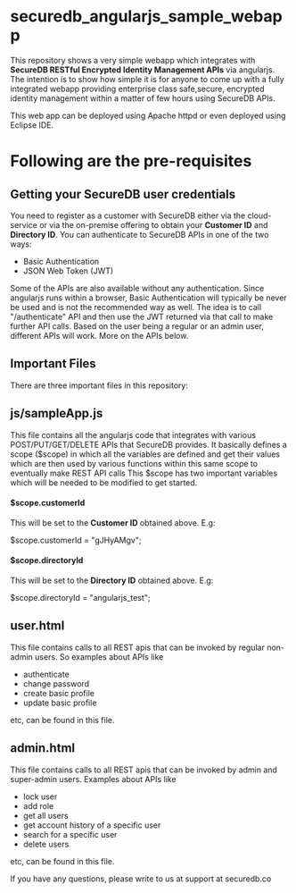 # securedb_angularjs_sample_webapp

This repository shows a very simple webapp which integrates with **SecureDB RESTful Encrypted Identity Management APIs** via angularjs. The intention is to show how simple it is for anyone to come up with a fully integrated webapp providing enterprise class safe,secure, encrypted identity management within a matter of few hours using SecureDB APIs.

This web app can be deployed using Apache httpd or even deployed using Eclipse IDE.

# Following are the pre-requisites

## Getting your SecureDB user credentials
You need to register as a customer with SecureDB either via the cloud-service or via the on-premise offering to obtain your **Customer ID** and **Directory ID**. You can authenticate to SecureDB APIs in one of the two ways:

* Basic Authentication
* JSON Web Token (JWT)

Some of the APIs are also available without any authentication. Since angularjs runs within a browser, Basic Authentication will typically be never be used and is not the recommended way as well. The idea is to call "/authenticate" API and then use the JWT returned via that call to make further API calls. Based on the user being a regular or an admin user, different APIs will work. More on the APIs below.

## Important Files

There are three important files in this repository:

## js/sampleApp.js

This file contains all the angularjs code that integrates with various POST/PUT/GET/DELETE APIs that SecureDB provides. It basically defines a scope ($scope) in which all the variables are defined and get their values which are then used by various functions within this same scope to eventually make REST API calls
This $scope has two important variables which will be needed to be modified to get started.

#### $scope.customerId 

This will be set to the **Customer ID** obtained above. E.g:

$scope.customerId = "gJHyAMgv";

#### $scope.directoryId

This will be set to the **Directory ID** obtained above. E.g:

$scope.directoryId = "angularjs_test";

## user.html

This file contains calls to all REST apis that can be invoked by regular non-admin users. So examples about APIs like

* authenticate
* change password
* create basic profile
* update basic profile

etc, can be found in this file.

## admin.html

This file contains calls to all REST apis that can be invoked by admin and super-admin users. Examples about APIs like

* lock user
* add role
* get all users
* get account history of a specific user
* search for a specific user
* delete users

etc, can be found in this file. 

If you have any questions, please write to us at support at securedb.co
